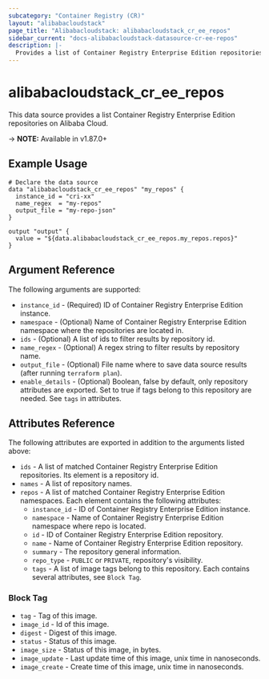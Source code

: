 ```yaml
---
subcategory: "Container Registry (CR)"
layout: "alibabacloudstack"
page_title: "Alibabacloudstack: alibabacloudstack_cr_ee_repos"
sidebar_current: "docs-alibabacloudstack-datasource-cr-ee-repos"
description: |-
  Provides a list of Container Registry Enterprise Edition repositories.
---
```


# alibabacloudstack\_cr\_ee\_repos

This data source provides a list Container Registry Enterprise Edition repositories on Alibaba Cloud.

-> **NOTE:** Available in v1.87.0+

## Example Usage

```
# Declare the data source
data "alibabacloudstack_cr_ee_repos" "my_repos" {
  instance_id = "cri-xx"
  name_regex  = "my-repos"
  output_file = "my-repo-json"
}

output "output" {
  value = "${data.alibabacloudstack_cr_ee_repos.my_repos.repos}"
}
```

## Argument Reference

The following arguments are supported:

* `instance_id` - (Required) ID of Container Registry Enterprise Edition instance.
* `namespace` - (Optional) Name of Container Registry Enterprise Edition namespace where the repositories are located in.
* `ids` - (Optional) A list of ids to filter results by repository id.
* `name_regex` - (Optional) A regex string to filter results by repository name.
* `output_file` - (Optional) File name where to save data source results (after running `terraform plan`).
* `enable_details` - (Optional) Boolean, false by default, only repository attributes are exported. Set to true if tags belong to this repository are needed. See `tags` in attributes.

## Attributes Reference

The following attributes are exported in addition to the arguments listed above:

* `ids` - A list of matched Container Registry Enterprise Edition repositories. Its element is a repository id.
* `names` - A list of repository names.
* `repos` - A list of matched Container Registry Enterprise Edition namespaces. Each element contains the following attributes:
  * `instance_id` - ID of Container Registry Enterprise Edition instance.
  * `namespace` - Name of Container Registry Enterprise Edition namespace where repo is located.
  * `id` - ID of Container Registry Enterprise Edition repository.
  * `name` - Name of Container Registry Enterprise Edition repository.
  * `summary` - The repository general information.
  * `repo_type` - `PUBLIC` or `PRIVATE`, repository's visibility.
  * `tags` - A list of image tags belong to this repository. Each contains several attributes, see `Block Tag`.

### Block Tag

* `tag` - Tag of this image.
* `image_id` - Id of this image.
* `digest` - Digest of this image.
* `status` - Status of this image.
* `image_size` - Status of this image, in bytes.
* `image_update` - Last update time of this image, unix time in nanoseconds.
* `image_create` - Create time of this image, unix time in nanoseconds.

